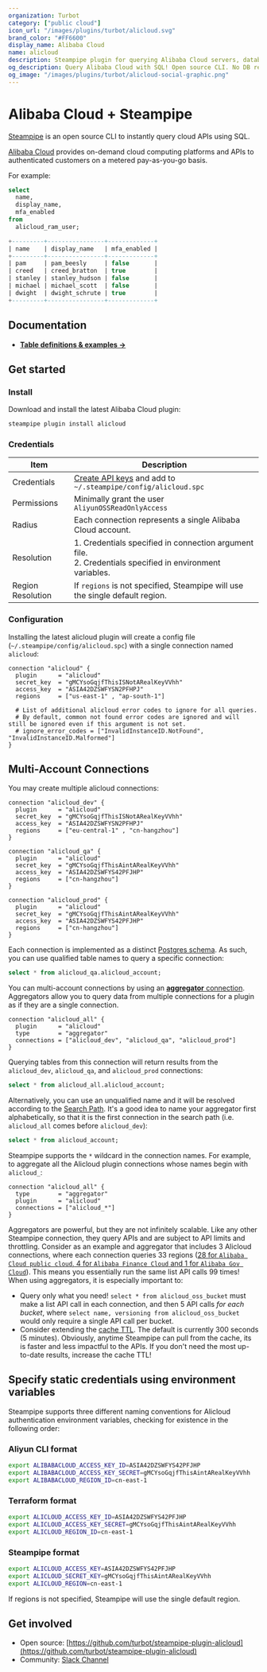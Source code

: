 ```yaml
---
organization: Turbot
category: ["public cloud"]
icon_url: "/images/plugins/turbot/alicloud.svg"
brand_color: "#FF6600"
display_name: Alibaba Cloud
name: alicloud
description: Steampipe plugin for querying Alibaba Cloud servers, databases, networks, and other resources.
og_description: Query Alibaba Cloud with SQL! Open source CLI. No DB required. 
og_image: "/images/plugins/turbot/alicloud-social-graphic.png"
---
```


# Alibaba Cloud + Steampipe

[Steampipe](https://steampipe.io) is an open source CLI to instantly query cloud APIs using SQL.

[Alibaba Cloud](https://alibabacloud.com) provides on-demand cloud computing platforms and APIs to authenticated customers on a metered pay-as-you-go basis. 

For example:

```sql
select
  name,
  display_name,
  mfa_enabled
from
  alicloud_ram_user;

+---------+----------------+-------------+
| name    | display_name   | mfa_enabled |
+---------+----------------+-------------+
| pam     | pam_beesly     | false       |
| creed   | creed_bratton  | true        |
| stanley | stanley_hudson | false       |
| michael | michael_scott  | false       |
| dwight  | dwight_schrute | true        |
+---------+----------------+-------------+
```

## Documentation

- **[Table definitions & examples →](/plugins/turbot/alicloud/tables)**

## Get started

### Install

Download and install the latest Alibaba Cloud plugin:

```bash
steampipe plugin install alicloud
```

### Credentials

| Item | Description |
| - | - |
| Credentials | [Create API keys](https://www.alibabacloud.com/help/doc-detail/53045.htm) and add to `~/.steampipe/config/alicloud.spc` |
| Permissions | Minimally grant the user `AliyunOSSReadOnlyAccess`  |
| Radius | Each connection represents a single Alibaba Cloud account. |
| Resolution |  1. Credentials specified in connection argument file.<br />2. Credentials specified in environment variables. |
| Region Resolution | If `regions` is not specified, Steampipe will use the single default region. |

### Configuration

Installing the latest alicloud plugin will create a config file (`~/.steampipe/config/alicloud.spc`) with a single connection named `alicloud`:

```hcl
connection "alicloud" {
  plugin      = "alicloud"
  secret_key  = "gMCYsoGqjfThisISNotARealKeyVVhh"
  access_key  = "ASIA42DZSWFYSN2PFHPJ"
  regions     = ["us-east-1" , "ap-south-1"]

  # List of additional alicloud error codes to ignore for all queries.
  # By default, common not found error codes are ignored and will still be ignored even if this argument is not set.
  # ignore_error_codes = ["InvalidInstanceID.NotFound", "InvalidInstanceID.Malformed"]
}
```

## Multi-Account Connections

You may create multiple alicloud connections:

```hcl
connection "alicloud_dev" {
  plugin      = "alicloud"
  secret_key  = "gMCYsoGqjfThisISNotARealKeyVVhh"
  access_key  = "ASIA42DZSWFYSN2PFHPJ"
  regions     = ["eu-central-1" , "cn-hangzhou"]
}

connection "alicloud_qa" {
  plugin      = "alicloud"
  secret_key  = "gMCYsoGqjfThisAintARealKeyVVhh"
  access_key  = "ASIA42DZSWFYS42PFJHP"
  regions     = ["cn-hangzhou"]
}

connection "alicloud_prod" {
  plugin      = "alicloud"
  secret_key  = "gMCYsoGqjfThisAintARealKeyVVhh"
  access_key  = "ASIA42DZSWFYS42PFJHP"
  regions     = ["cn-hangzhou"]
}
```

Each connection is implemented as a distinct [Postgres schema](https://www.postgresql.org/docs/current/ddl-schemas.html). As such, you can use qualified table names to query a specific connection:

```sql
select * from alicloud_qa.alicloud_account;
```

You can multi-account connections by using an [**aggregator** connection](https://steampipe.io/docs/using-steampipe/managing-connections#using-aggregators). Aggregators allow you to query data from multiple connections for a plugin as if they are a single connection.

```hcl
connection "alicloud_all" {
  plugin      = "alicloud"
  type        = "aggregator"
  connections = ["alicloud_dev", "alicloud_qa", "alicloud_prod"]
}
```

Querying tables from this connection will return results from the `alicloud_dev`, `alicloud_qa`, and `alicloud_prod` connections:

```sql
select * from alicloud_all.alicloud_account;
```

Alternatively, you can use an unqualified name and it will be resolved according to the [Search Path](https://steampipe.io/docs/guides/search-path). It's a good idea to name your aggregator first alphabetically, so that it is the first connection in the search path (i.e. `alicloud_all` comes before `alicloud_dev`):

```sql
select * from alicloud_account;
```

Steampipe supports the `*` wildcard in the connection names. For example, to aggregate all the Alicloud plugin connections whose names begin with `alicloud_`:

```hcl
connection "alicloud_all" {
  type        = "aggregator"
  plugin      = "alicloud"
  connections = ["alicloud_*"]
}
```

Aggregators are powerful, but they are not infinitely scalable. Like any other Steampipe connection, they query APIs and are subject to API limits and throttling. Consider as an example and aggregator that includes 3 Alicloud connections, where each connection queries 33 regions ([28 for `Alibaba Cloud public cloud`, 4 for `Alibaba Finance Cloud` and 1 for `Alibaba Gov Cloud`](https://www.alibabacloud.com/help/en/basics-for-beginners/latest/regions-and-zones)). This means you essentially run the same list API calls 99 times! When using aggregators, it is especially important to:

- Query only what you need! `select * from alicloud_oss_bucket` must make a list API call in each connection, and then 5 API calls *for each bucket*, where `select name, versioning from alicloud_oss_bucket` would only require a single API call per bucket.
- Consider extending the [cache TTL](https://steampipe.io/docs/reference/config-files#connection-options). The default is currently 300 seconds (5 minutes). Obviously, anytime Steampipe can pull from the cache, its is faster and less impactful to the APIs. If you don't need the most up-to-date results, increase the cache TTL!

## Specify static credentials using environment variables

Steampipe supports three different naming conventions for Alicloud authentication environment variables, checking for existence in the following order:

### Aliyun CLI format

```sh
export ALIBABACLOUD_ACCESS_KEY_ID=ASIA42DZSWFYS42PFJHP  
export ALIBABACLOUD_ACCESS_KEY_SECRET=gMCYsoGqjfThisAintARealKeyVVhh
export ALIBABACLOUD_REGION_ID=cn-east-1
```

### Terraform format

```sh
export ALICLOUD_ACCESS_KEY_ID=ASIA42DZSWFYS42PFJHP  
export ALICLOUD_ACCESS_KEY_SECRET=gMCYsoGqjfThisAintARealKeyVVhh
export ALICLOUD_REGION_ID=cn-east-1
```

### Steampipe format

```sh
export ALICLOUD_ACCESS_KEY=ASIA42DZSWFYS42PFJHP  
export ALICLOUD_SECRET_KEY=gMCYsoGqjfThisAintARealKeyVVhh
export ALICLOUD_REGION=cn-east-1
```

If regions is not specified, Steampipe will use the single default region.

## Get involved

- Open source: [https://github.com/turbot/steampipe-plugin-alicloud](https://github.com/turbot/steampipe-plugin-alicloud)
- Community: [Slack Channel](https://steampipe.io/community/join)
